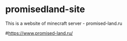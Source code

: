 # promisedland-site
This is a website of minecraft server - promised-land.ru

#https://www.promised-land.ru/
